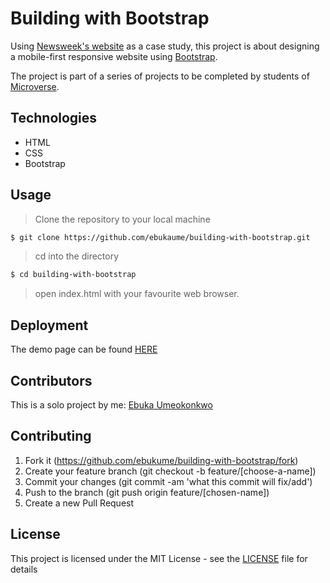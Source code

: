 # Building with Bootstrap

Using [Newsweek's website](https://www.newsweek.com/) as a case study, this project is about designing a mobile-first responsive website using [Bootstrap](https://getbootstrap.com/ "Bootstrap · The most popular HTML, CSS, and JS library in the world.").

The project is part of a series of projects to be completed by students of [Microverse](https://www.microverse.org/ "The Global School for Remote Software Developers!").

## Technologies

- HTML
- CSS
- Bootstrap

## Usage

> Clone the repository to your local machine

```sh
$ git clone https://github.com/ebukaume/building-with-bootstrap.git
```

> cd into the directory

```sh
$ cd building-with-bootstrap
```

> open index.html with your favourite web browser.

## Deployment

The demo page can be found [HERE](https://raw.githack.com/ebukaume/building-with-bootstrap/dev/index.html)

## Contributors

This is a solo project by me: [Ebuka Umeokonkwo](https://github.com/ebukaume)

## Contributing

1. Fork it (https://github.com/ebukume/building-with-bootstrap/fork)
2. Create your feature branch (git checkout -b feature/[choose-a-name])
3. Commit your changes (git commit -am 'what this commit will fix/add')
4. Push to the branch (git push origin feature/[chosen-name])
5. Create a new Pull Request

## License

This project is licensed under the MIT License - see the [LICENSE](./LICENSE) file for details
